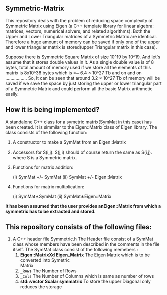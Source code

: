 Symmetric-Matrix
--------------------------------------------------------------------------------------------------------------
This repository deals with the problem of reducing  space complexity of Symmetric Matrix using Eigen
(a C++ template library for linear algebra: matrices, vectors, numerical solvers, and related algorithms).
Both the Upper and Lower Triangular matrices of a Symmetric Matrix are identical. Therefore a huge amount of
memory can be saved if only one of the upper and lower triangular matrix is stored(upper Triangular matrix 
in this case).

Suppose there is Symmetric Square Matrix of size 10^19 by 10^19. And let's assume that it stores double values
in it. As a single double value is of 8 bytes, total amount of memory used if we store all the elements of this matrix is 8x10^38 bytes which is =~ 6.4 × 10^27 Tb and on and on .................
So, It can be seen that around 3.2 × 10^27 Tb of memory will be saved if we  save the space by just storing the upper or lower triangular part of a Symmetric Matrix and could perform all the basic Matrix arithmetic easily.


How it is being implemented?
----------------------------------------------------------------------------------------------------------------
A standalone C++ class for a symetric matrix(SymMat in this case) has been created. It is simmilar to 
the Eigen::Matrix class of Eigen library.
The class consists of the following function:
1. A constructor to make a SymMat from an Eigen::Matrix
2. Accessors for S(i,j): S(j,i) should of course return the same as S(i,j). where S is a Symmetric matrix.
3. Functions for matrix addition:

   (i)  SymMat +/- SymMat
   (ii) SymMat +/- Eigen::Matrix
4. Functions for matrix multiplication:

   (i)  SymMat∗SymMat
   (ii) SymMat∗Eigen::Matrix


**It has been assumed that the user provides anEigen::Matrix from which a symmetric has to be extracted and stored.**

This repository consists of the following files:
-----------------------------------------------------------------------------------------------------------------
1. A C++ header file Symmetric.h
   The Header file consist of a SymMat class whose members have been described in the comments in the file itself.
   The SymMat class consist of the following memebers :
   1. **Eigen::MatrixXd Eigen_Matrix**					 The Eigen Matrix which is to be converted into Symetric 	
   														 Matrix 
   2. **```_Rows```**								     The Number of Rows
   3. ```_Cols```									     The Number of Columns which is same as number of rows
   4. **std::vector  Scalar symmatrix**				 	 To store the upper Diagonal only reduces  the storage



